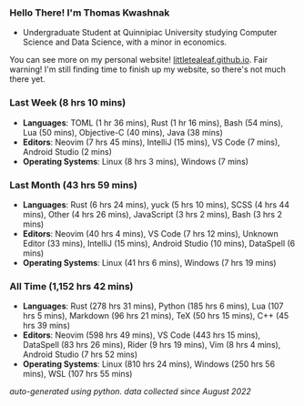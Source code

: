 
### Hello There! I'm Thomas Kwashnak

- Undergraduate Student at Quinnipiac University studying Computer Science and Data Science, with a minor in economics.

You can see more on my personal website! [littletealeaf.github.io](https://littletealeaf.github.io). Fair warning! I'm still finding time to finish up my website, so there's not much there yet.

### Last Week (8 hrs 10 mins)
- **Languages**: TOML (1 hr 36 mins), Rust (1 hr 16 mins), Bash (54 mins), Lua (50 mins), Objective-C (40 mins), Java (38 mins)
- **Editors**: Neovim (7 hrs 45 mins), IntelliJ (15 mins), VS Code (7 mins), Android Studio (2 mins)
- **Operating Systems**: Linux (8 hrs 3 mins), Windows (7 mins)
    
### Last Month (43 hrs 59 mins)
- **Languages**: Rust (6 hrs 24 mins), yuck (5 hrs 10 mins), SCSS (4 hrs 44 mins), Other (4 hrs 26 mins), JavaScript (3 hrs 2 mins), Bash (3 hrs 2 mins)
- **Editors**: Neovim (40 hrs 4 mins), VS Code (7 hrs 12 mins), Unknown Editor (33 mins), IntelliJ (15 mins), Android Studio (10 mins), DataSpell (6 mins)
- **Operating Systems**: Linux (41 hrs 6 mins), Windows (7 hrs 19 mins)
    
### All Time (1,152 hrs 42 mins)
- **Languages**: Rust (278 hrs 31 mins), Python (185 hrs 6 mins), Lua (107 hrs 5 mins), Markdown (96 hrs 21 mins), TeX (50 hrs 15 mins), C++ (45 hrs 39 mins)
- **Editors**: Neovim (598 hrs 49 mins), VS Code (443 hrs 15 mins), DataSpell (83 hrs 26 mins), Rider (9 hrs 19 mins), Vim (8 hrs 4 mins), Android Studio (7 hrs 52 mins)
- **Operating Systems**: Linux (810 hrs 24 mins), Windows (250 hrs 56 mins), WSL (107 hrs 55 mins)
    

*auto-generated using python. data collected since August 2022*
